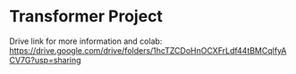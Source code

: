 # Transformer Project

Drive link for more information and colab: https://drive.google.com/drive/folders/1hcTZCDoHnOCXFrLdf44tBMCqlfyACV7G?usp=sharing
